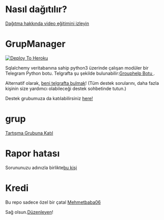# Nasıl dağıtılır?
[Dağıtma hakkında video eğitimini izleyin](https://youtu.be/gXXFpTAk6Vo)

# GrupManager

[![Deploy To Heroku](https://www.herokucdn.com/deploy/button.svg)](https://dashboard.heroku.com/new?template=https://github.com/Mehmetbaba06/Group_help)

Sqlalchemy veritabanına sahip python3 üzerinde çalışan modüler bir Telegram Python botu.
Telgrafta şu şekilde bulunabilir:[Grouphelp Botu ](https://github.com/Mehmetbaba06/Group_help).

Alternatif olarak, [beni telgrafta bulmak](https://t.me/EfsaneStar)! (Tüm destek sorularını, daha fazla kişinin size yardımcı olabileceği destek sohbetinde tutun.)

Destek grubumuza da katılabilirsiniz [here!](https://t.me/kanalEfsanestar)

# grup
[Tartışma Grubuna Katıl](https://t.me/sohbetskyfall)

# Rapor hatası
Sorununuzu adınızla birlikte[bu kişi](https://t.me/EfsaneStar)

# Kredi
Bu repo sadece özel bir çatal [Mehmetbaba06](https://github.com/Mehmetbaba06/Group_help)

Sağ olsun.[Düzenleyen](https://t.me/EfsaneStar)!
